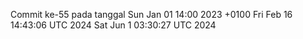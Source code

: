 Commit ke-55 pada tanggal Sun Jan 01 14:00 2023 +0100
Fri Feb 16 14:43:06 UTC 2024
Sat Jun  1 03:30:27 UTC 2024
